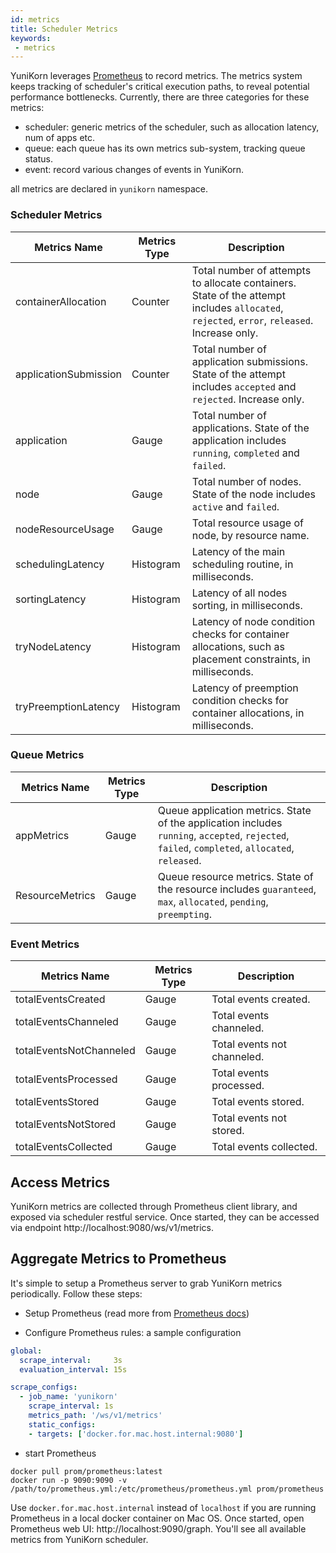 ```yaml
---
id: metrics
title: Scheduler Metrics
keywords:
 - metrics
---
```


<!--
Licensed to the Apache Software Foundation (ASF) under one
or more contributor license agreements.  See the NOTICE file
distributed with this work for additional information
regarding copyright ownership.  The ASF licenses this file
to you under the Apache License, Version 2.0 (the
"License"); you may not use this file except in compliance
with the License.  You may obtain a copy of the License at

  http://www.apache.org/licenses/LICENSE-2.0

Unless required by applicable law or agreed to in writing,
software distributed under the License is distributed on an
"AS IS" BASIS, WITHOUT WARRANTIES OR CONDITIONS OF ANY
KIND, either express or implied.  See the License for the
specific language governing permissions and limitations
under the License.
-->

YuniKorn leverages [Prometheus](https://prometheus.io/) to record metrics. The metrics system keeps tracking of
scheduler's critical execution paths, to reveal potential performance bottlenecks. Currently, there are three categories
for these metrics:

- scheduler: generic metrics of the scheduler, such as allocation latency, num of apps etc.
- queue: each queue has its own metrics sub-system, tracking queue status.
- event: record various changes of events in YuniKorn.

all metrics are declared in `yunikorn` namespace.
###    Scheduler Metrics

| Metrics Name          | Metrics Type | Description  | 
| --------------------- | ------------ | ------------ |
| containerAllocation   | Counter      | Total number of attempts to allocate containers. State of the attempt includes `allocated`, `rejected`, `error`, `released`. Increase only. |
| applicationSubmission | Counter      | Total number of application submissions. State of the attempt includes `accepted` and `rejected`. Increase only. |
| application           | Gauge        | Total number of applications. State of the application includes `running`, `completed` and `failed`.             |
| node                  | Gauge        | Total number of nodes. State of the node includes `active` and `failed`.                                         |
| nodeResourceUsage     | Gauge        | Total resource usage of node, by resource name.                                                                  |
| schedulingLatency     | Histogram    | Latency of the main scheduling routine, in milliseconds.                                                         |
| sortingLatency        | Histogram    | Latency of all nodes sorting, in milliseconds.                                                                   |
| tryNodeLatency        | Histogram    | Latency of node condition checks for container allocations, such as placement constraints, in milliseconds.      |
| tryPreemptionLatency  | Histogram    | Latency of preemption condition checks for container allocations, in milliseconds.                               |

###    Queue Metrics

| Metrics Name              | Metrics Type  | Description |
| ------------------------- | ------------- | ----------- |
| appMetrics                | Gauge         | Queue application metrics. State of the application includes `running`, `accepted`, `rejected`, `failed`, `completed`, `allocated`, `released`. |
| ResourceMetrics           | Gauge         | Queue resource metrics. State of the resource includes `guaranteed`, `max`, `allocated`, `pending`, `preempting`. |

###    Event Metrics

| Metrics Name             | Metrics Type  | Description |
| ------------------------ | ------------  | ----------- |
| totalEventsCreated       | Gauge         | Total events created.          |
| totalEventsChanneled     | Gauge         | Total events channeled.        |
| totalEventsNotChanneled  | Gauge         | Total events not channeled.    |
| totalEventsProcessed     | Gauge         | Total events processed.        |
| totalEventsStored        | Gauge         | Total events stored.           |
| totalEventsNotStored     | Gauge         | Total events not stored.       |
| totalEventsCollected     | Gauge         | Total events collected.        |

## Access Metrics

YuniKorn metrics are collected through Prometheus client library, and exposed via scheduler restful service.
Once started, they can be accessed via endpoint http://localhost:9080/ws/v1/metrics.

## Aggregate Metrics to Prometheus

It's simple to setup a Prometheus server to grab YuniKorn metrics periodically. Follow these steps:

- Setup Prometheus (read more from [Prometheus docs](https://prometheus.io/docs/prometheus/latest/installation/))

- Configure Prometheus rules: a sample configuration 

```yaml
global:
  scrape_interval:     3s
  evaluation_interval: 15s

scrape_configs:
  - job_name: 'yunikorn'
    scrape_interval: 1s
    metrics_path: '/ws/v1/metrics'
    static_configs:
    - targets: ['docker.for.mac.host.internal:9080']
```

- start Prometheus

```shell script
docker pull prom/prometheus:latest
docker run -p 9090:9090 -v /path/to/prometheus.yml:/etc/prometheus/prometheus.yml prom/prometheus
```

Use `docker.for.mac.host.internal` instead of `localhost` if you are running Prometheus in a local docker container
on Mac OS. Once started, open Prometheus web UI: http://localhost:9090/graph. You'll see all available metrics from
YuniKorn scheduler.

